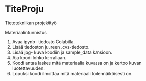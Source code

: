 # TiteProju
Tietotekniikan projektityö

Materiaalintunnistus

1. Avaa ipynb- tiedosto Colabilla. 
2. Lisää tiedoston juureen .cvs-tiedosto. 
3. Lisää jpg- kuva koodiin ja sample_data kansioon.
4. Aja koodi lohko kerrallaan.
5. Koodi antaa laskee mitä materiaalia kuvassa on ja kertoo kuvan luotettavuuden. 
6. Lopuksi koodi ilmoittaa mitä materiaali todennäiköisesti on. 
